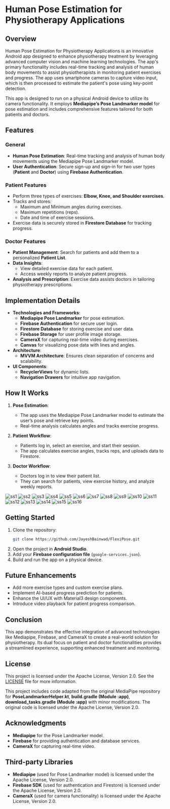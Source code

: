 # Human Pose Estimation for Physiotherapy Applications 

## Overview
Human Pose Estimation for Physiotherapy Applications is an innovative Android app designed to enhance physiotherapy treatment by leveraging advanced computer vision and machine learning technologies. The app's primary functionality includes real-time tracking and analysis of human body movements to assist physiotherapists in monitoring patient exercises and progress. The app uses smartphone cameras to capture video input, which is then processed to estimate the patient's pose using key-point detection.

This app is designed to run on a physical Android device to utilize its camera functionality. It employs **Mediapipe’s Pose Landmarker model** for pose estimation and includes comprehensive features tailored for both patients and doctors.

## Features
### General
- **Human Pose Estimation**: Real-time tracking and analysis of human body movements using the Mediapipe Pose Landmarker model.
- **User Authentication**: Secure sign-up and sign-in for two user types (**Patient** and **Doctor**) using **Firebase Authentication**.

### Patient Features
- Perform three types of exercises: **Elbow, Knee, and Shoulder exercises**.
- Tracks and stores:
  - Maximum and Minimum angles during exercises.
  - Maximum repetitions (reps).
  - Date and time of exercise sessions.
- Exercise data is securely stored in **Firestore Database** for tracking progress.

### Doctor Features
- **Patient Management**: Search for patients and add them to a personalized **Patient List**.
- **Data Insights**:
  - View detailed exercise data for each patient.
  - Access weekly reports to analyze patient progress.
- **Analysis and Prescription**: Exercise data assists doctors in tailoring physiotherapy prescriptions.

## Implementation Details
- **Technologies and Frameworks**:
  - **Mediapipe Pose Landmarker** for pose estimation.
  - **Firebase Authentication** for secure user login.
  - **Firestore Database** for storing exercise and user data.
  - **Firebase Storage** for user profile image storage.
  - **CameraX** for capturing real-time video during exercises.
  - **Canvas** for visualizing pose data with lines and angles.
- **Architecture**: 
  - **MVVM Architecture**: Ensures clean separation of concerns and scalability.
- **UI Components**:
  - **RecyclerViews** for dynamic lists.
  - **Navigation Drawers** for intuitive app navigation.

## How It Works
1. **Pose Estimation**:
   - The app uses the Mediapipe Pose Landmarker model to estimate the user’s pose and retrieve key points.
   - Real-time analysis calculates angles and tracks exercise progress.

2. **Patient Workflow**:
   - Patients log in, select an exercise, and start their session.
   - The app calculates exercise angles, tracks reps, and uploads data to Firestore.

3. **Doctor Workflow**:
   - Doctors log in to view their patient list.
   - They can search for patients, view exercise history, and analyze weekly reports.

![ss1](https://github.com/user-attachments/assets/c99b5f12-9ed6-4146-a378-5c6103e19896)
![ss2](https://github.com/user-attachments/assets/ccf3f48e-741c-4ff1-a418-b6a153617922)
![ss3](https://github.com/user-attachments/assets/317b227d-781f-4c78-a394-4abe4de57c1b)
![ss4](https://github.com/user-attachments/assets/69abbeee-ae86-47df-9d0b-3d0abdcae5c8)
![ss5](https://github.com/user-attachments/assets/d4002287-b178-45a8-a353-4d4305fe6a16)
![ss6](https://github.com/user-attachments/assets/fa64acdc-5879-4ba6-97a2-52ab8364dca0)
![ss7](https://github.com/user-attachments/assets/ed05d1cc-7238-450b-9994-3ef421d83450)
![ss8](https://github.com/user-attachments/assets/854febdd-887f-4dab-a2cc-fbe08a005cd8)
![ss9](https://github.com/user-attachments/assets/33b1bef9-a349-4ae5-9f49-402953bac071)
![ss10](https://github.com/user-attachments/assets/f2b713fb-d5c8-40f3-a4a8-3c329394c2a6)
![ss11](https://github.com/user-attachments/assets/8416d0cf-f0c4-4211-9b30-46269ccd05a1)
![ss12](https://github.com/user-attachments/assets/c6d9be9d-fe90-4ea2-aee5-57cdcd9c7d48)
![ss13](https://github.com/user-attachments/assets/bc9f5fd3-4c19-47bb-bd91-9db40898bca0)
![ss14](https://github.com/user-attachments/assets/459d0ba5-04c7-4cea-ae3a-d684b2df57a7)
![ss15](https://github.com/user-attachments/assets/64d34a7a-9311-479a-83dc-40479cc49df7)
![ss16](https://github.com/user-attachments/assets/8b5d3c39-4278-4e9f-95a3-94e229dd138a)


## Getting Started
1. Clone the repository:
   ```bash
   git clone https://github.com/JayeshBainwad/FlexiPose.git
   ```
2. Open the project in **Android Studio**.
3. Add your **Firebase configuration file** (`google-services.json`).
4. Build and run the app on a physical device.

## Future Enhancements
- Add more exercise types and custom exercise plans.
- Implement AI-based progress prediction for patients.
- Enhance the UI/UX with Material3 design components.
- Introduce video playback for patient progress comparison.

## Conclusion
This app demonstrates the effective integration of advanced technologies like Mediapipe, Firebase, and CameraX to create a real-world solution for physiotherapy. Its dual focus on patient and doctor functionalities provides a streamlined experience, supporting enhanced treatment and monitoring.

## License  
This project is licensed under the Apache License, Version 2.0. See the [LICENSE](LICENSE) file for more information.  

This project includes code adapted from the original MediaPipe repository for **PoseLandmarkerHelper.kt**, **build.gradle (Module :app)**, **download_tasks.gradle (Module :app)** with minor modifications. The original code is licensed under the Apache License, Version 2.0.

## Acknowledgments

- **Mediapipe** for the Pose Landmarker model.
- **Firebase** for providing authentication and database services.
- **CameraX** for capturing real-time video.

## Third-party Libraries

- **Mediapipe** (used for Pose Landmarker model) is licensed under the Apache License, Version 2.0.
- **Firebase SDK** (used for authentication and Firestore) is licensed under the Apache License, Version 2.0.
- **CameraX** (used for camera functionality) is licensed under the Apache License, Version 2.0.

